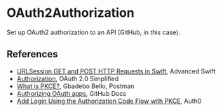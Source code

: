 #  OAuth2Authorization

Set up OAuth2 authorization to an API (GitHub, in this case).

## References

- [URLSession GET and POST HTTP Requests in Swift](https://www.advancedswift.com/http-requests-in-swift/), Advanced Swift
- [Authorization](https://www.oauth.com/oauth2-servers/mobile-and-native-apps/authorization/), OAuth 2.0 Simplified
- [What is PKCE?](https://blog.postman.com/what-is-pkce/), Gbadebo Bello, Postman
- [Authorizing OAuth apps](https://docs.github.com/en/apps/oauth-apps/building-oauth-apps/authorizing-oauth-apps), GitHub Docs
- [Add Login Using the Authorization Code Flow with PKCE](https://auth0.com/docs/get-started/authentication-and-authorization-flow/authorization-code-flow-with-pkce/add-login-using-the-authorization-code-flow-with-pkce#create-code-verifier), Auth0
